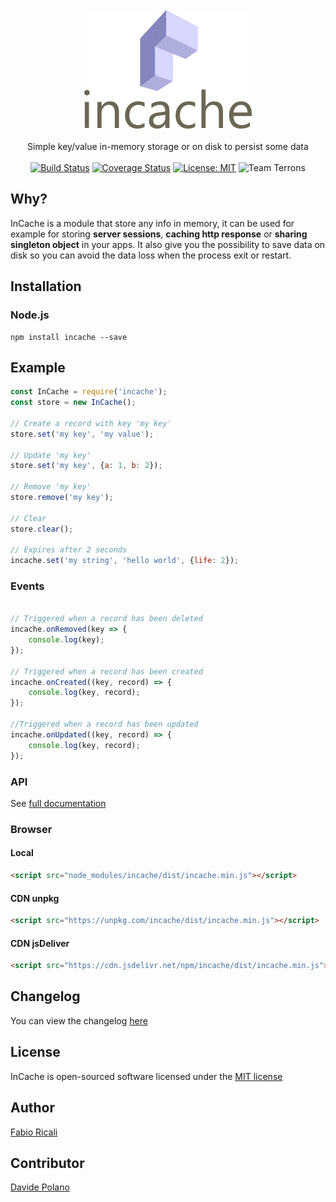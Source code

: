 <div align="center">
<br/><br/>
<img width="268" src="https://raw.githubusercontent.com/fabioricali/incache/master/extra/logo.png?1" title="incache"/>
<br/><br/>
Simple key/value in-memory storage or on disk to persist some data
<br/><br/>
<a href="https://travis-ci.org/fabioricali/incache" target="_blank"><img src="https://travis-ci.org/fabioricali/incache.svg?branch=master" title="Build Status"/></a>
<a href="https://coveralls.io/github/fabioricali/incache?branch=master" target="_blank"><img src="https://coveralls.io/repos/github/fabioricali/incache/badge.svg?branch=master" title="Coverage Status"/></a>
<a href="https://opensource.org/licenses/MIT" target="_blank"><img src="https://img.shields.io/badge/License-MIT-yellow.svg" title="License: MIT"/></a>
<img src="https://img.shields.io/badge/team-terrons-orange.svg" title="Team Terrons"/>
</div>

## Why?
InCache is a module that store any info in memory, it can be used for example for storing **server sessions**, **caching http response** or **sharing singleton object** in your apps.
It also give you the possibility to save data on disk so you can avoid the data loss when the process exit or restart.

## Installation

### Node.js
```
npm install incache --save
```

## Example
```javascript
const InCache = require('incache');
const store = new InCache();

// Create a record with key 'my key'
store.set('my key', 'my value');

// Update 'my key'
store.set('my key', {a: 1, b: 2});

// Remove 'my key'
store.remove('my key');

// Clear
store.clear();

// Expires after 2 seconds
incache.set('my string', 'hello world', {life: 2});
```

### Events
```javascript

// Triggered when a record has been deleted
incache.onRemoved(key => {
    console.log(key);
});

// Triggered when a record has been created
incache.onCreated((key, record) => {
    console.log(key, record);
});

//Triggered when a record has been updated
incache.onUpdated((key, record) => {
    console.log(key, record);
});
```

### API
See <a href="https://github.com/fabioricali/incache/blob/master/api.md">full documentation</a>

### Browser

#### Local
```html
<script src="node_modules/incache/dist/incache.min.js"></script>
```

#### CDN unpkg
```html
<script src="https://unpkg.com/incache/dist/incache.min.js"></script>
```

#### CDN jsDeliver
```html
<script src="https://cdn.jsdelivr.net/npm/incache/dist/incache.min.js"></script>
```

## Changelog
You can view the changelog <a target="_blank" href="https://github.com/fabioricali/incache/blob/master/CHANGELOG.md">here</a>

## License
InCache is open-sourced software licensed under the <a target="_blank" href="http://opensource.org/licenses/MIT">MIT license</a>

## Author
<a target="_blank" href="http://rica.li">Fabio Ricali</a>

## Contributor
<a target="_blank" href="https://www.mdslab.org">Davide Polano</a>